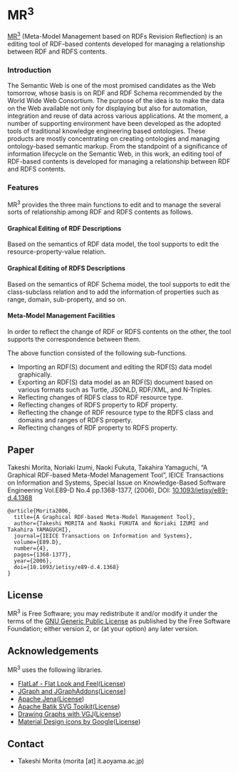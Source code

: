 MR<sup>3</sup>
==========

[MR<sup>3</sup>](https://mrcube.org/) (Meta-Model Management based on RDFs Revision Reflection) is an editing tool of RDF-based contents developed for managing a relationship between RDF and RDFS contents.

### Introduction
The Semantic Web is one of the most promised candidates as the Web tomorrow, whose basis is on RDF and RDF Schema recommended by the World Wide Web Consortium. The purpose of the idea is to make the data on the Web available not only for displaying but also for automation, integration and reuse of data across various applications. At the moment, a number of supporting environment have been developed as the adopted tools of traditional knowledge engineering based ontologies. These products are mostly concentrating on creating ontologies and managing ontology-based semantic markup. From the standpoint of a significance of information lifecycle on the Semantic Web, in this work, an editing tool of RDF-based contents is developed for managing a relationship between RDF and RDFS contents.

### Features

MR<sup>3</sup> provides the three main functions to edit and to manage the several sorts of relationship among RDF and RDFS contents as follows.

#### Graphical Editing of RDF Descriptions
Based on the semantics of RDF data model, the tool supports to edit the resource-property-value relation.
#### Graphical Editing of RDFS Descriptions
Based on the semantics of RDF Schema model, the tool supports to edit the class-subclass relation and to add the information of properties such as range, domain, sub-property, and so on.
#### Meta-Model Management Facilities
In order to reflect the change of RDF or RDFS contents on the other, the tool supports the correspondence between them.

The above function consisted of the following sub-functions.

* Importing an RDF(S) document and editing the RDF(S) data model graphically.
* Exporting an RDF(S) data model as an RDF(S) document based on various formats such as Turtle, JSONLD, RDF/XML, and N-Triples.
* Reflecting changes of RDFS class to RDF resource type.
* Reflecting changes of RDFS property to RDF property.
* Reflecting the change of RDF resource type to the RDFS class and domains and ranges of RDFS property.
* Reflecting changes of RDF property to RDFS property.

## Paper
Takeshi Morita, Noriaki Izumi, Naoki Fukuta, Takahira Yamaguchi, “A Graphical RDF-based Meta-Model Management Tool”, IEICE Transactions on Information and Systems, Special Issue on Knowledge-Based Software Engineering Vol.E89-D No.4 pp.1368-1377, (2006), DOI: [10.1093/ietisy/e89-d.4.1368](http://doi.org/10.1093/ietisy/e89-d.4.1368)

```
@article{Morita2006,
  title={A Graphical RDF-based Meta-Model Management Tool},
  author={Takeshi MORITA and Naoki FUKUTA and Noriaki IZUMI and Takahira YAMAGUCHI},
  journal={IEICE Transactions on Information and Systems},
  volume={E89.D},
  number={4},
  pages={1368-1377},
  year={2006},
  doi={10.1093/ietisy/e89-d.4.1368}
}
```

## License
MR<sup>3</sup> is Free Software; you may redistribute it and/or modify it under the terms of the [GNU Generic Public License](http://www.gnu.org/copyleft/gpl.html) as published by the Free Software Foundation; either version 2, or (at your option) any later version. 

## Acknowledgements
MR<sup>3</sup> uses the following libraries.

* [FlatLaf - Flat Look and Feel](https://www.formdev.com/flatlaf/)([License](http://www.apache.org/licenses/LICENSE-2.0))
* [JGraph and JGraphAddons](http://www.jgraph.com/)([License](https://github.com/jgraph/legacy-jgraph5/blob/master/LICENSE)]
* [Apache Jena](https://jena.apache.org/)([License](http://www.apache.org/licenses/LICENSE-2.0))
* [Apache Batik SVG Toolkit](https://xmlgraphics.apache.org/batik/)([License](https://xmlgraphics.apache.org/batik/license.html))
* [Drawing Graphs with VGJ](http://www.eng.auburn.edu/department/cse/research/graph_drawing/graph_drawing.html)([License](http://www.eng.auburn.edu/department/cse/research/graph_drawing/COPYING))
* [Material Design icons by Google](https://github.com/google/material-design-icons)([License](https://www.apache.org/licenses/LICENSE-2.0.txt))

## Contact
* Takeshi Morita (morita [at] it.aoyama.ac.jp)

